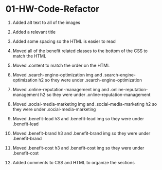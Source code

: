 # 01-HW-Code-Refactor

1. Added alt text to all of the images 

2. Added a relevant title

3. Added some spacing so the HTML is easier to read

4. Moved all of the benefit related classes to the bottom of the CSS to match the HTML

5. Moved .content to match the order on the HTML

6. Moved .search-engine-optimization img and .search-engine-optimization h2 so they were under .search-engine-optimization

7. Moved .online-reputation-management img and .online-reputation-management h2 so they were under .online-reputation-management

8. Moved .social-media-marketing img and .social-media-marketing h2 so they were under .social-media-marketing

9. Moved .benefit-lead h3 and .benefit-lead img so they were under .benefit-lead

10. Moved .benefit-brand h3 and .benefit-brand img so they were under .benefit-brand 

11. Moved .benefit-cost h3 and .benefit-cost img so they were under .benefit-cost

12. Added comments to CSS and HTML to organize the sections